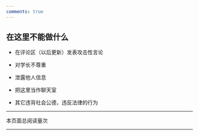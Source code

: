 ```yaml
---
comments: true
---
```


## 在这里不能做什么

* 在评论区（以后更新）发表攻击性言论

* 对学长不尊重

* 泄露他人信息

* 把这里当作聊天室

* 其它违背社会公德，违反法律的行为

------------

<span id="busuanzi_container_page_pv">本页面总阅读量<span id="busuanzi_value_page_pv"></span>次</span>

------------